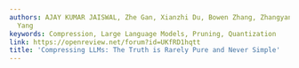 ```yaml
---
authors: AJAY KUMAR JAISWAL, Zhe Gan, Xianzhi Du, Bowen Zhang, Zhangyang Wang, Yinfei
  Yang
keywords: Compression, Large Language Models, Pruning, Quantization
link: https://openreview.net/forum?id=UKfRD1hqtt
title: 'Compressing LLMs: The Truth is Rarely Pure and Never Simple'
---
```

